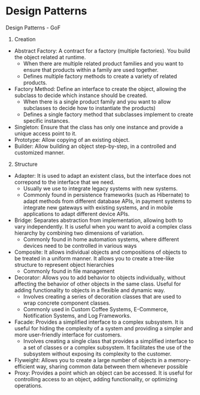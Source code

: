 # Design Patterns

Design Patterns - GoF

1) Creation
- Abstract Factory: A contract for a factory (multiple factories). You build the object related at runtime.
  * When there are multiple related product families and you want to ensure that products within a family are used together.
  * Defines multiple factory methods to create a variety of related products.
- Factory Method: Define an interface to create the object, allowing the subclass to decide which instance should be created.
  * When there is a single product family and you want to allow subclasses to decide how to instantiate the products)
  * Defines a single factory method that subclasses implement to create specific instances.
- Singleton: Ensure that the class has only one instance and provide a unique access point to it.
- Prototype: Allow copying of an existing object.
- Builder: Allow building an object step-by-step, in a controlled and customized manner.

2) Structure
- Adapter: It is used to adapt an existent class, but the interface does not correpond to the interface that we need.
  * Usually we use to integrate legacy systems with new systems.
  * Commonly found in persistence frameworks (such as Hibernate) to adapt methods from different database APIs, in payment systems to integrate new gateways with existing systems, and in mobile applications to adapt different device APIs.
- Bridge: Separates abstraction from implementation, allowing both to vary independently. It is useful when you want to avoid a complex class hierarchy by combining two dimensions of variation.
  * Commonly found in home automation systems, where different devices need to be controlled in various ways
- Composite: It allows individual objects and compositions of objects to be treated in a uniform manner. It allows you to create a tree-like structure to represent object hierarchies
  * Commonly found in file management
- Decorator: Allows you to add behavior to objects individually, without affecting the behavior of other objects in the same class. Useful for adding functionality to objects in a flexible and dynamic way.
  * Involves creating a series of decoration classes that are used to wrap concrete component classes.
  * Commonly used in Custom Coffee Systems, E-Commerce, Notification Systems, and Log Frameworks.
- Facade: Provides a simplified interface to a complex subsystem. It is useful for hiding the complexity of a system and providing a simpler and more user-friendly interface for customers.
  * Involves creating a single class that provides a simplified interface to a set of classes or a complex subsystem. It facilitates the use of the subsystem without exposing its complexity to the customer.
- Flyweight: Allows you to create a large number of objects in a memory-efficient way, sharing common data between them whenever possible
- Proxy: Provides a point which an object can be accessed. It is useful for controlling access to an object, adding functionality, or optimizing operations.